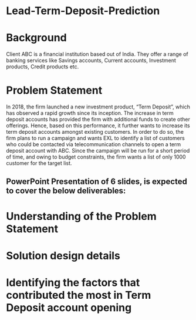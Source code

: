 # Lead-Term-Deposit-Prediction
# Background
Client ABC is a financial institution based out of India.
They offer a range of banking services like Savings accounts, Current accounts, Investment products, Credit products etc. 
# Problem Statement
In 2018, the firm launched a new investment product, “Term Deposit”, which has observed a rapid growth since its inception. The increase in term deposit accounts has provided the firm with additional funds to create other offerings. Hence, based on this performance, it further wants to increase its term deposit accounts amongst existing customers. In order to do so, the firm plans to run a campaign and wants EXL to identify a list of customers who could be contacted via telecommunication channels to open a term deposit account with ABC. Since the campaign will be run for a short period of time, and owing to budget constraints, the firm wants a list of only 1000 customer for the target list.


##  PowerPoint Presentation of  6 slides,  is expected to cover the below deliverables:
 # Understanding of the Problem Statement 
 # Solution design details
 # Identifying the factors that contributed the most in Term Deposit account opening





